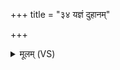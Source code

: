 +++
title = "३४ यज्ञं दुहानम्"

+++
<details><summary>मूलम् (VS)</summary>

य॒ज्ञं दुहा॑नं॒ सद॒मित्प्रपी॑नं॒ पुमां॑सं धे॒नुं सद॑नं रयी॒णाम्।  
प्र॑जामृत॒त्वमु॒त दी॒र्घमायू॑ रा॒यश्च॒ पोषै॒रुप॑ त्वा सदेम ॥
</details>